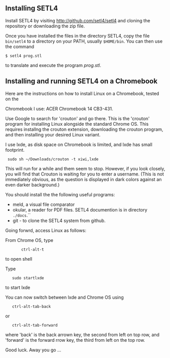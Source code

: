 ##  Installing SETL4

Install SETL4 by visiting http://github.com/setl4/setl4 and cloning the repository
or downloading the zip file.

Once you have installed the files in the directory SETL4, copy the file `bin/setl4`
to a directory on your PATH, usually `$HOME/bin`. You can then use the command
```
$ setl4 prog.stl
```
to translate and execute the program _prog.stl_. 

## Installing and running SETL4 on a Chromebook

Here are the instructions on how to install Linux on a Chromebook, tested on the

Chromebook I use:   ACER Chromebook 14  CB3-431.

Use Google to search for 'crouton' and go there. This is the 'crouton' program for
installing Linux alongside the standard Chrome OS. This requires installng the
crouton extension, downloading the crouton program, and then installing your
desired Linux variant.

I use lxde, as disk space on Chromebook is limited, and lxde has small footprint.

```
 sudo sh ~/Downloads/crouton -t xiwi,lxde

```

This will run for a while and them seem to stop. However, if you look
closely, you will find that Crouton is waiting for you to enter a username.
(This is not immediately obvious, as the question is displayed in dark
colors against an even darker background.)

You should install the the following useful programs:

- meld, a visual file comparator
- okular, a reader for PDF files. SETL4 documention is in directory `./docs`.``
- git - to clone the SETL4 system from github.

Going forwrd, access Linux as follows:

From Chrome OS, type 
```
       ctrl-alt-t
```
to open shell

Type
```
   sudo startlxde
```
to start lxde

You can now switch between lxde and Chrome OS using
```
   ctrl-alt-tab-back
```
or
```
   ctrl-alt-tab-forward
```

where 'back' is the back arrown key, the second from left on top row, and
'forward' is the forward rrow key, the third from left on the top row.

Good luck. Away you go ...

